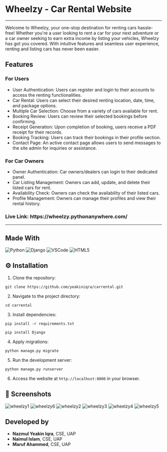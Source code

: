 <h1>Wheelzy - Car Rental Website</h1>
<hr>
<p>Welcome to Wheelzy, your one-stop destination for renting cars hassle-free! Whether you're a user looking to rent a car for your next adventure or a car owner seeking to earn extra income by listing your vehicles, Wheelzy has got you covered. With intuitive features and seamless user experience, renting and listing cars has never been easier.</p>


<h2>Features</h2>

<h3>For Users</h3>
<ul>
    <li>User Authentication: Users can register and login to their accounts to access the renting functionalities.</li>
    <li>Car Rental: Users can select their desired renting location, date, time, and package options.</li>
    <li>Multiple Car Selection: Choose from a variety of cars available for rent.</li>
    <li>Booking Review: Users can review their selected bookings before confirming.</li>
    <li>Receipt Generation: Upon completion of booking, users receive a PDF receipt for their records.</li>
    <li>Booking Tracking: Users can track their bookings in their profile section.</li>
    <li>Contact Page: An active contact page allows users to send messages to the site admin for inquiries or assistance.</li>
</ul>

<h3>For Car Owners</h3>
<ul>
    <li>Owner Authentication: Car owners/dealers can login to their dedicated panel.</li>
    <li>Car Listing Management: Owners can add, update, and delete their listed cars for rent.</li>
    <li>Availability Check: Owners can check the availability of their listed cars.</li>
    <li>Profile Management: Owners can manage their profiles and view their rental history.</li>
</ul>

<h3>Live Link: https://wheelzy.pythonanywhere.com/</h3>
<hr>
<h2>Made With</h2>
<p>
    <img src="https://img.icons8.com/color/48/000000/python.png" alt="Python"> 
    <img src="https://img.icons8.com/color/48/000000/django.png" alt="Django"> 
    <img src="https://img.icons8.com/color/48/000000/visual-studio-code-2019.png" alt="VSCode">
    <img src="https://img.icons8.com/color/48/000000/html-5.png" alt="HTML5"> 
</p>

<h2>⚙️ Installation</h2>
<ol>
    <li>Clone the repository:</li>
</ol>

<pre><code>git clone https://github.com/yeakiniqra/carrental.git</code></pre>

<ol start="2">
    <li>Navigate to the project directory:</li>
</ol>

<pre><code>cd carrental</code></pre>

<ol start="3">
    <li>Install dependencies:</li>
</ol>

<pre><code>pip install -r requirements.txt</code></pre>

<pre><code>pip install Django</code></pre>

<ol start="4">
    <li>Apply migrations:</li>
</ol>

<pre><code>python manage.py migrate</code></pre>

<ol start="5">
    <li>Run the development server:</li>
</ol>

<pre><code>python manage.py runserver</code></pre>

<ol start="6">
    <li>Access the website at <code>http://localhost:8000</code> in your browser.</li>
</ol>

<h2>📸 Screenshots</h2>



![wheelzy1](https://github.com/yeakiniqra/carrental/assets/108855634/e710f187-d2ce-44c1-84cd-1a50e2f320dc)
![wheelzy6](https://github.com/yeakiniqra/carrental/assets/108855634/1b3d3612-d0cc-4304-afce-39843ce3817a)
![wheelzy2](https://github.com/yeakiniqra/carrental/assets/108855634/b0ce1218-d547-471f-8fa6-4a6b7991c6e1)
![wheelzy3](https://github.com/yeakiniqra/carrental/assets/108855634/c53c8e8e-3f9c-4f55-96ff-97442a2bb5c1)
![wheelzy4](https://github.com/yeakiniqra/carrental/assets/108855634/39e3a323-b099-4ac8-b0d3-86ea452d475d)
![wheelzy5](https://github.com/yeakiniqra/carrental/assets/108855634/66eb6b9a-f6fa-44f3-bd0c-09114a720bb9)


<h2>Developed by</h2>
<ul>
    <li><strong>Nazmul Yeakin Iqra</strong>, CSE, UAP</li>
    <li><strong>Naimul Islam</strong>, CSE, UAP</li>
    <li><strong>Maruf Ahammed</strong>, CSE, UAP</li>
</ul>





